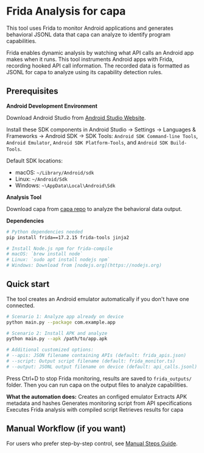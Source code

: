 # Frida Analysis for capa
This tool uses Frida to monitor Android applications and generates behavioral JSONL data that capa can analyze to identify program capabilities.

Frida enables dynamic analysis by watching what API calls an Android app makes when it runs. This tool instruments Android apps with Frida, recording hooked API call information. The recorded data is formatted as JSONL for capa to analyze using its capability detection rules.

## Prerequisites

**Android Development Environment**

Download Android Studio from [Android Studio Website](https://developer.android.com/studio).

Install these SDK components in Android Studio → Settings → Languages & Frameworks → Android SDK → SDK Tools: 
`Android SDK Command-line Tools`, `Android Emulator`, `Android SDK Platform-Tools`, and `Android SDK Build-Tools`.

Default SDK locations:
- macOS: `~/Library/Android/sdk`
- Linux: `~/Android/Sdk`
- Windows: `~\AppData\Local\Android\Sdk`

**Analysis Tool**

Download capa from [capa repo](https://github.com/mandiant/capa) to analyze the behavioral data output.

**Dependencies**

```bash
# Python dependencies needed
pip install frida==17.2.15 frida-tools jinja2

# Install Node.js npm for frida-compile
# macOS: `brew install node`
# Linux: `sudo apt install nodejs npm`
# Windows: Download from [nodejs.org](https://nodejs.org)
```

## Quick start

The tool creates an Android emulator automatically if you don't have one connected.

```bash
# Scenario 1: Analyze app already on device
python main.py --package com.example.app

# Scenario 2: Install APK and analyze
python main.py --apk /path/to/app.apk

# Additional customized options:
# --apis: JSON filename containing APIs (default: frida_apis.json)
# --script: Output script filename (default: frida_monitor.ts)  
# --output: JSONL output filename on device (default: api_calls.jsonl)
```

Press Ctrl+D to stop Frida monitoring, results are saved to `frida_outputs/` folder. Then you can run capa on the output files to analyze capabilities.

**What the automation does:**
Creates an configed emulator
Extracts APK metadata and hashes
Generates monitoring script from API specifications
Executes Frida analysis with compiled script
Retrieves results for capa

## Manual Workflow (if you want)

For users who prefer step-by-step control, see [Manual Steps Guide](manual_steps.md).
